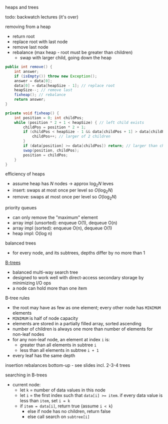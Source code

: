 heaps and trees

todo: backwatch lectures (it's over)

removing from a heap
- return root
- replace root with last node
- remove last node
- rebalance (max heap - root must be greater than children)
	- swap with larger child, going down the heap

```java
public int remove() {
	int answer;
	if (isEmpty()) throw new Exception();
	answer = data[0];
	data[0] = data[heapSize - 1]; // replace root
	heapSize--; // remove last
	fixheap(); // rebalance
	return answer;
}

private void fixheap() {
	int position = 0; int childPos;
	while (position * 2 + 1 < heapSize) { // left child exists
		childPos = position * 2 + 1;
		if (childPos < heapSize - 1 && data[childPos + 1] > data[childPos]) {
			childPos++; // larger of 2 children
		}
		if (data[position] >= data[childPos]) return; // larger than children
		swap(position, childPos);
		position = childPos;
	}
}
```

efficiency of heaps
- assume heap has $N$ nodes -> approx $\log_2N$ leves
- insert: swaps at most once per level so $O(\log_2N)$
- remove: swaps at most once per level so $O(\log_2N)$

priority queues
- can only remove the "maximum" element
- array impl (unsorted): enqueue O(1), dequeue O(n)
- array impl (sorted): enqueue O(n), dequeue O(1)
- heap impl: O(log n)

balanced trees
- for every node, and its subtrees, depths differ by no more than 1

[B-trees](https://en.wikipedia.org/wiki/B-tree)
- balanced multi-way search tree
- designed to work well with direct-access secondary storage by minimizing I/O ops
- a node can hold more than one item

B-tree rules
- the root may have as few as one element; every other node has `MINIMUM` elements
- `MINIMUM` is half of node capacity
- elements are stored in a partially filled array, sorted ascending
- number of children is always one more than number of elements for non-leaf nodes
- for any non-leaf node, an element at index `i` is:
	- greater than all elements in subtree `i`
	- less than all elements in subtree `i + 1`
- every leaf has the same depth

insertion rebalances bottom-up - see slides incl. 2-3-4 trees

searching in B-trees
- current node:
	- let `k` = number of data values in this node
	- let `i` = the first index such that `data[i] >= item`. if every data value is less than `item`, set `i = k`
	- if `item = data[i]`, return true (assume `i < k`)
		- else if node has no children, return false
		- else call search on `subtree[i]`